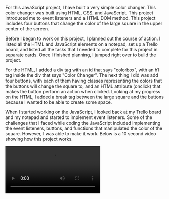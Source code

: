 For this JavaScript project, I have built a very simple color changer. This color changer was built using HTML, CSS, and JavaScript. This project introduced me to event listeners and a HTML DOM method. This project includes four buttons that change the color of the large square in the upper center of the screen.

Before I began to work on this project, I planned out the course of action. I listed all the HTML and JavaScript elements on a notepad, set up a Trello board, and listed all the tasks that I needed to complete for this project in separate cards. Once I finished planning, I jumped right over to build the project.

For the HTML, I added a div tag with an id that says "colorbox", with an h1 tag inside the div that says "Color Changer". The next thing I did was add four buttons, with each of them having classes representing the colors that the buttons will change the square to, and an HTML attribute (onclick) that makes the button perform an action when clicked. Looking at my progress on the HTML, I added a break tag between the large square and the buttons because I wanted to be able to create some space.

When I started working on the JavaScript, I looked back at my Trello board and my notepad and started to implement event listeners. Some of the challenges that I faced while coding the JavaScript included implementing the event listeners, buttons, and functions that manipulated the color of the square. However, I was able to make it work. Below is a 10 second video showing how this project works.

![Color changer project](color-changer-video.mp4)